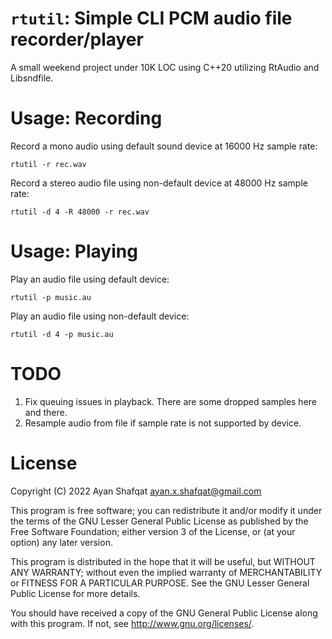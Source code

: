 # `rtutil`: Simple CLI PCM audio file recorder/player

A small weekend project under 10K LOC using C++20 utilizing RtAudio
and Libsndfile.

# Usage: Recording

Record a mono audio using default sound device at 16000 Hz sample rate:

```
rtutil -r rec.wav
```

Record a stereo audio file using non-default device at 48000 Hz sample
rate:

```
rtutil -d 4 -R 48000 -r rec.wav
```

# Usage: Playing

Play an audio file using default device:

```
rtutil -p music.au
```

Play an audio file using non-default device:

```
rtutil -d 4 -p music.au
```

# TODO
1. Fix queuing issues in playback. There are some dropped samples here
   and there.
2. Resample audio from file if sample rate is not supported by device.

# License
Copyright (C) 2022 Ayan Shafqat <ayan.x.shafqat@gmail.com>

This program is free software; you can redistribute it and/or
modify it under the terms of the GNU Lesser General Public
License as published by the Free Software Foundation; either
version 3 of the License, or (at your option) any later version.

This program is distributed in the hope that it will be useful,
but WITHOUT ANY WARRANTY; without even the implied warranty of
MERCHANTABILITY or FITNESS FOR A PARTICULAR PURPOSE.  See the GNU
Lesser General Public License for more details.

You should have received a copy of the GNU General Public License
along with this program.  If not, see <http://www.gnu.org/licenses/>.
